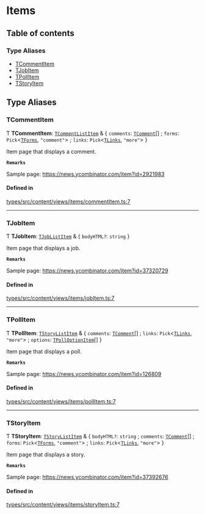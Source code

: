 # Items

## Table of contents

### Type Aliases

- [TCommentItem](Items.md#tcommentitem)
- [TJobItem](Items.md#tjobitem)
- [TPollItem](Items.md#tpollitem)
- [TStoryItem](Items.md#tstoryitem)

## Type Aliases

### TCommentItem

Ƭ **TCommentItem**: [`TCommentListItem`](Shared.md#tcommentlistitem) & { `comments`: [`TComment`](Shared.md#tcomment)[] ; `forms`: `Pick`<[`TForms`](Shared.md#tforms), ``"comment"``\> ; `links`: `Pick`<[`TLinks`](Shared.md#tlinks), ``"more"``\>  }

Item page that displays a comment.

**`Remarks`**

Sample page: https://news.ycombinator.com/item?id=2921983

#### Defined in

[types/src/content/views/items/commentItem.ts:7](https://github.com/dan-lovelace/hacker-news-pro/blob/dde3b68/packages/types/src/content/views/items/commentItem.ts#L7)

___

### TJobItem

Ƭ **TJobItem**: [`TJobListItem`](Shared.md#tjoblistitem) & { `bodyHTML?`: `string`  }

Item page that displays a job.

**`Remarks`**

Sample page: https://news.ycombinator.com/item?id=37320729

#### Defined in

[types/src/content/views/items/jobItem.ts:7](https://github.com/dan-lovelace/hacker-news-pro/blob/dde3b68/packages/types/src/content/views/items/jobItem.ts#L7)

___

### TPollItem

Ƭ **TPollItem**: [`TStoryListItem`](Shared.md#tstorylistitem) & { `comments`: [`TComment`](Shared.md#tcomment)[] ; `links`: `Pick`<[`TLinks`](Shared.md#tlinks), ``"more"``\> ; `options`: [`TPollOptionItem`](Shared.md#tpolloptionitem)[]  }

Item page that displays a poll.

**`Remarks`**

Sample page: https://news.ycombinator.com/item?id=126809

#### Defined in

[types/src/content/views/items/pollItem.ts:7](https://github.com/dan-lovelace/hacker-news-pro/blob/dde3b68/packages/types/src/content/views/items/pollItem.ts#L7)

___

### TStoryItem

Ƭ **TStoryItem**: [`TStoryListItem`](Shared.md#tstorylistitem) & { `bodyHTML?`: `string` ; `comments`: [`TComment`](Shared.md#tcomment)[] ; `forms`: `Pick`<[`TForms`](Shared.md#tforms), ``"comment"``\> ; `links`: `Pick`<[`TLinks`](Shared.md#tlinks), ``"more"``\>  }

Item page that displays a story.

**`Remarks`**

Sample page: https://news.ycombinator.com/item?id=37392676

#### Defined in

[types/src/content/views/items/storyItem.ts:7](https://github.com/dan-lovelace/hacker-news-pro/blob/dde3b68/packages/types/src/content/views/items/storyItem.ts#L7)
